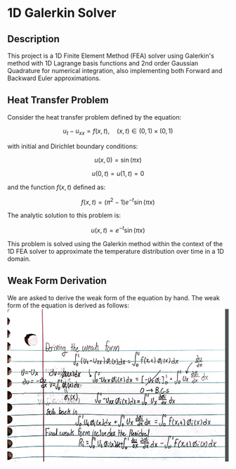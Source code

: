 # 1D Galerkin Solver

## Description
This project is a 1D Finite Element Method (FEA) solver using Galerkin's method with 1D Lagrange basis functions and 2nd order Gaussian Quadrature for numerical integration, also implementing both Forward and Backward Euler approximations.

## Heat Transfer Problem
Consider the heat transfer problem defined by the equation:

$$
u_t - u_{xx} = f(x, t), \quad (x, t) \in (0,1) \times (0,1)
$$

with initial and Dirichlet boundary conditions:

$$
u(x, 0) = \sin(\pi x)
$$

$$
u(0, t) = u(1, t) = 0
$$

and the function $f(x,t)$ defined as:

$$
f(x, t) = (\pi^2 - 1)e^{-t} \sin(\pi x)
$$

The analytic solution to this problem is:

$$
u(x, t) = e^{-t} \sin(\pi x)
$$

This problem is solved using the Galerkin method within the context of the 1D FEA solver to approximate the temperature distribution over time in a 1D domain.

## Weak Form Derivation
We are asked to derive the weak form of the equation by hand. The weak form of the equation is derived as follows:
![Weak Form Derivation](derivation.png)


